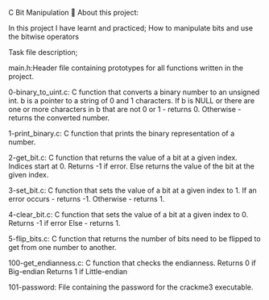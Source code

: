 C Bit Manipulation 📃 About this project:

In this project I have learnt and practiced;
How to manipulate bits and use the bitwise operators

Task file description;

main.h:Header file containing prototypes for all functions written in the project.

0-binary_to_uint.c: C function that converts a binary number to an unsigned int.
    b is a pointer to a string of 0 and 1 characters.
    If b is NULL or there are one or more characters in b that are not 0 or 1 - returns 0.
    Otherwise - returns the converted number.

1-print_binary.c: C function that prints the binary representation of a number.

2-get_bit.c: C function that returns the value of a bit at a given index.
    Indices start at 0.
    Returns -1 if error.
    Else returns the value of the bit at the given index.

3-set_bit.c: C function that sets the value of a bit at a given index to 1.
    If an error occurs - returns -1.
    Otherwise - returns 1.

4-clear_bit.c: C function that sets the value of a bit at a given index to 0.
    Returns -1 if error
    Else - returns 1.

5-flip_bits.c: C function that returns the number of bits need to be flipped to get from one number to another.

100-get_endianness.c: C function that checks the endianness.
    Returns 0 if Big-endian
    Returns 1 if Little-endian

101-password: File containing the password for the crackme3 executable.
